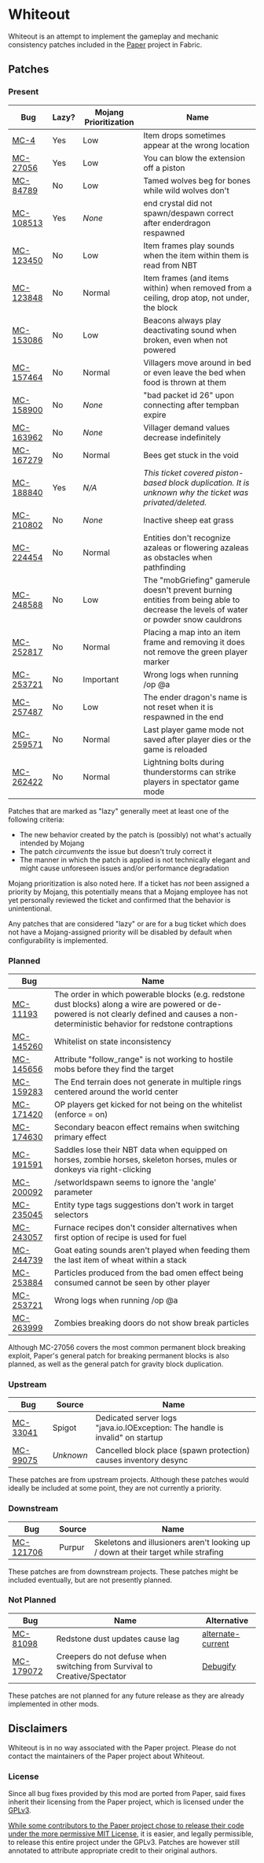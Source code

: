 # Whiteout

Whiteout is an attempt to implement the gameplay and mechanic consistency patches included in the [Paper](https://github.com/PaperMC/Paper) project in Fabric.

## Patches

### Present

| Bug                                                   | Lazy? | Mojang Prioritization | Name                                                                                                                                 |
|-------------------------------------------------------|-------|-----------------------|--------------------------------------------------------------------------------------------------------------------------------------|
| [MC-4](https://bugs.mojang.com/browse/MC-4)           | Yes   | Low                   | Item drops sometimes appear at the wrong location                                                                                    |
| [MC-27056](https://bugs.mojang.com/browse/MC-27056)   | Yes   | Low                   | You can blow the extension off a piston                                                                                              |
| [MC-84789](https://bugs.mojang.com/browse/MC-84789)   | No    | Low                   | Tamed wolves beg for bones while wild wolves don't                                                                                   |
| [MC-108513](https://bugs.mojang.com/browse/MC-108513) | Yes   | *None*                | end crystal did not spawn/despawn correct after enderdragon respawned                                                                |
| [MC-123450](https://bugs.mojang.com/browse/MC-123450) | No    | Low                   | Item frames play sounds when the item within them is read from NBT                                                                   |
| [MC-123848](https://bugs.mojang.com/browse/MC-123848) | No    | Normal                | Item frames (and items within) when removed from a ceiling, drop atop, not under, the block                                          |
| [MC-153086](https://bugs.mojang.com/browse/MC-153086) | No    | Low                   | Beacons always play deactivating sound when broken, even when not powered                                                            |
| [MC-157464](https://bugs.mojang.com/browse/MC-157464) | No    | Normal                | Villagers move around in bed or even leave the bed when food is thrown at them                                                       |
| [MC-158900](https://bugs.mojang.com/browse/MC-158900) | No    | *None*                | "bad packet id 26" upon connecting after tempban expire                                                                              |
| [MC-163962](https://bugs.mojang.com/browse/MC-163962) | No    | *None*                | Villager demand values decrease indefinitely                                                                                         |
| [MC-167279](https://bugs.mojang.com/browse/MC-167279) | No    | Normal                | Bees get stuck in the void                                                                                                           |
| [MC-188840](https://bugs.mojang.com/browse/MC-188840) | Yes   | *N/A*                 | *This ticket covered piston-based block duplication. It is unknown why the ticket was privated/deleted.*                             |
| [MC-210802](https://bugs.mojang.com/browse/MC-210802) | No    | *None*                | Inactive sheep eat grass                                                                                                             |
| [MC-224454](https://bugs.mojang.com/browse/MC-224454) | No    | Normal                | Entities don't recognize azaleas or flowering azaleas as obstacles when pathfinding                                                  |
| [MC-248588](https://bugs.mojang.com/browse/MC-248588) | No    | Low                   | The "mobGriefing" gamerule doesn't prevent burning entities from being able to decrease the levels of water or powder snow cauldrons |
| [MC-252817](https://bugs.mojang.com/browse/MC-252817) | No    | Normal                | Placing a map into an item frame and removing it does not remove the green player marker                                             |
| [MC-253721](https://bugs.mojang.com/browse/MC-253721) | No    | Important             | Wrong logs when running /op @a                                                                                                       |
| [MC-257487](https://bugs.mojang.com/browse/MC-257487) | No    | Low                   | The ender dragon's name is not reset when it is respawned in the end                                                                 |
| [MC-259571](https://bugs.mojang.com/browse/MC-259571) | No    | Normal                | Last player game mode not saved after player dies or the game is reloaded                                                            |
| [MC-262422](https://bugs.mojang.com/browse/MC-262422) | No    | Normal                | Lightning bolts during thunderstorms can strike players in spectator game mode                                                       |

Patches that are marked as "lazy" generally meet at least one of the following criteria:

- The new behavior created by the patch is (possibly) not what's actually intended by Mojang
- The patch *circumvents* the issue but doesn't truly correct it
- The manner in which the patch is applied is not technically elegant and might cause unforeseen issues and/or performance degradation

Mojang prioritization is also noted here. If a ticket has *not* been assigned a priority by Mojang, this potentially means that a Mojang employee has not yet personally reviewed the ticket and confirmed that the behavior is unintentional.

Any patches that are considered "lazy" or are for a bug ticket which does not have a Mojang-assigned priority will be disabled by default when configurability is implemented.

### Planned

| Bug                                                   | Name                                                                                                                                                                                            |
|-------------------------------------------------------|-------------------------------------------------------------------------------------------------------------------------------------------------------------------------------------------------|
| [MC-11193](https://bugs.mojang.com/browse/MC-11193)   | The order in which powerable blocks (e.g. redstone dust blocks) along a wire are powered or de-powered is not clearly defined and causes a non-deterministic behavior for redstone contraptions |
| [MC-145260](https://bugs.mojang.com/browse/MC-145260) | Whitelist on state inconsistency                                                                                                                                                                |
| [MC-145656](https://bugs.mojang.com/browse/MC-145656) | Attribute "follow_range" is not working to hostile mobs before they find the target                                                                                                             |
| [MC-159283](https://bugs.mojang.com/browse/MC-159283) | The End terrain does not generate in multiple rings centered around the world center                                                                                                            |
| [MC-171420](https://bugs.mojang.com/browse/MC-171420) | OP players get kicked for not being on the whitelist (enforce = on)                                                                                                                             |
| [MC-174630](https://bugs.mojang.com/browse/MC-174630) | Secondary beacon effect remains when switching primary effect                                                                                                                                   |
| [MC-191591](https://bugs.mojang.com/browse/MC-191591) | Saddles lose their NBT data when equipped on horses, zombie horses, skeleton horses, mules or donkeys via right-clicking                                                                        |
| [MC-200092](https://bugs.mojang.com/browse/MC-200092) | /setworldspawn seems to ignore the 'angle' parameter                                                                                                                                            |
| [MC-235045](https://bugs.mojang.com/browse/MC-235045) | Entity type tags suggestions don't work in target selectors                                                                                                                                     |
| [MC-243057](https://bugs.mojang.com/browse/MC-243057) | Furnace recipes don't consider alternatives when first option of recipe is used for fuel                                                                                                        |
| [MC-244739](https://bugs.mojang.com/browse/MC-244739) | Goat eating sounds aren't played when feeding them the last item of wheat within a stack                                                                                                        |
| [MC-253884](https://bugs.mojang.com/browse/MC-253884) | Particles produced from the bad omen effect being consumed cannot be seen by other player                                                                                                       |
| [MC-253721](https://bugs.mojang.com/browse/MC-253721) | Wrong logs when running /op @a                                                                                                                                                                  |
| [MC-263999](https://bugs.mojang.com/browse/MC-263999) | Zombies breaking doors do not show break particles                                                                                                                                              |

Although MC-27056 covers the most common permanent block breaking exploit, Paper's general patch for breaking permanent blocks is also planned, as well as the general patch for gravity block duplication.

### Upstream

| Bug                                                 | Source    | Name                                                                          |
|-----------------------------------------------------|-----------|-------------------------------------------------------------------------------|
| [MC-33041](https://bugs.mojang.com/browse/MC-33041) | Spigot    | Dedicated server logs "java.io.IOException: The handle is invalid" on startup |
| [MC-99075](https://bugs.mojang.com/browse/MC-99075) | *Unknown* | Cancelled block place (spawn protection) causes inventory desync              |

These patches are from upstream projects. Although these patches would ideally be included at some point, they are not currently a priority.

### Downstream

| Bug                                                   | Source | Name                                                                              |
|-------------------------------------------------------|--------|-----------------------------------------------------------------------------------|
| [MC-121706](https://bugs.mojang.com/browse/MC-121706) | Purpur | Skeletons and illusioners aren't looking up / down at their target while strafing |

These patches are from downstream projects. These patches might be included eventually, but are not presently planned.

### Not Planned

| Bug                                                   | Name                                                                      | Alternative                                                             |
|-------------------------------------------------------|---------------------------------------------------------------------------|-------------------------------------------------------------------------|
| [MC-81098](https://bugs.mojang.com/browse/MC-81098)   | Redstone dust updates cause lag                                           | [alternate-current](https://github.com/SpaceWalkerRS/alternate-current) |
| [MC-179072](https://bugs.mojang.com/browse/MC-179072) | Creepers do not defuse when switching from Survival to Creative/Spectator | [Debugify](https://github.com/isXander/Debugify)                        |

These patches are not planned for any future release as they are already implemented in other mods.

## Disclaimers

Whiteout is in no way associated with the Paper project. Please do not contact the maintainers of the Paper project about Whiteout.

### License

Since all bug fixes provided by this mod are ported from Paper, said fixes inherit their licensing from the Paper project, which is licensed under the [GPLv3](./LICENSE).

[While some contributors to the Paper project chose to release their code under the more permissive MIT License](https://github.com/PaperMC/Paper/blob/master/LICENSE.md), it is easier, and legally permissible, to release this entire project under the GPLv3. Patches are however still annotated to attribute appropriate credit to their original authors.
